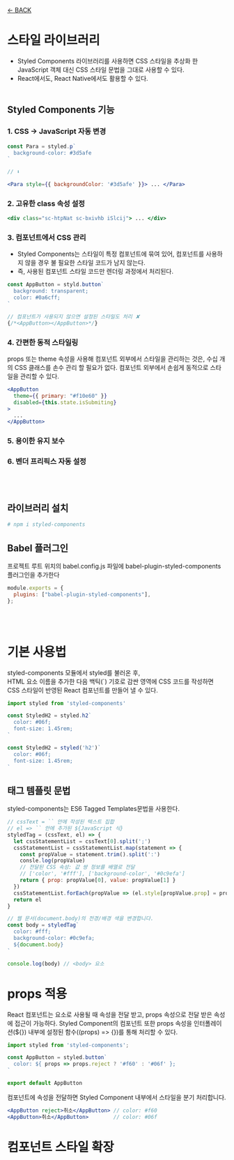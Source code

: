 [← BACK](./README.md)

# 스타일 라이브러리

- Styled Components 라이브러리를 사용하면 CSS 스타일을 추상화 한 JavaScript 객체 대신 CSS 스타일 문법을 그대로 사용할 수 있다. 
- React에서도, React Native에서도 활용할 수 있다.
<br><br>

## Styled Components 기능

### 1. CSS → JavaScript 자동 변경

```jsx
const Para = styled.p`
  background-color: #3d5afe
`

// ⬇︎

<Para style={{ backgroundColor: '#3d5afe' }}> ... </Para>
```

### 2. 고유한 class 속성 설정

```jsx
<div class="sc-htpNat sc-bxivhb iSlcij"> ... </div>
```

### 3. 컴포넌트에서 CSS 관리

- Styled Components는 스타일이 특정 컴포넌트에 묶여 있어, 컴포넌트를 사용하지 않을 경우 불 필요한 스타일 코드가 남지 않는다. 
- 즉, 사용된 컴포넌트 스타일 코드만 렌더링 과정에서 처리된다.

```jsx
const AppButton = styld.button`
  background: transparent;
  color: #0a6cff;
`

// 컴포넌트가 사용되지 않으면 설정된 스타일도 처리 ✘
{/*<AppButton></AppButton>*/}
```

### 4. 간편한 동적 스타일링

props 또는 theme 속성을 사용해 컴포넌트 외부에서 스타일을 관리하는 것은, 수십 개의 CSS 클래스를 손수 관리 할 필요가 없다. 컴포넌트 외부에서 손쉽게 동적으로 스타일을 관리할 수 있다.

```jsx
<AppButton
  theme={{ primary: "#f10e60" }}
  disabled={this.state.isSubmiting}
>
  ...
</AppButton>
```

### 5. 용이한 유지 보수

### 6. 벤더 프리픽스 자동 설정
<br><br>

## 라이브러리 설치

```sh
# npm i styled-components
```

## Babel 플러그인

프로젝트 루트 위치의 babel.config.js 파일에 babel-plugin-styled-components 플러그인을 추가한다

```js
module.exports = {
  plugins: ["babel-plugin-styled-components"],
};
```
<br><br>

# 기본 사용법

styled-components 모듈에서 styled를 불러온 후, <br>
HTML 요소 이름을 추가한 다음 백틱(`) 기호로 감싼 영역에 CSS 코드를 작성하면<br> 
CSS 스타일이 반영된 React 컴포넌트를 만들어 낼 수 있다.

```jsx
import styled from 'styled-components'

const StyledH2 = styled.h2`
  color: #06f;
  font-size: 1.45rem;
`

const StyledH2 = styled('h2')`
  color: #06f;
  font-size: 1.45rem;
`
```

## 태그 템플릿 문법

styled-components는 ES6 Tagged Templates문법을 사용한다. 

```jsx
// cssText = `` 안에 작성된 텍스트 집합
// el => `` 안에 추가된 ${JavaScript 식}
styledTag = (cssText, el) => {
  let cssStatementList = cssText[0].split(';')
  cssStatementList = cssStatementList.map(statement => {
    const propValue = statement.trim().split(':')
    consle.log(propValue)
    // 전달된 CSS 속성: 값 쌍 정보를 배열로 전달
    // ['color', '#fff'], ['background-color', '#0c9efa']
    return { prop: propValue[0], value: propValue[1] }
  })
  cssStatementList.forEach(propValue => (el.style[propValue.prop] = propValue.value))
  return el
}

// 웹 문서(document.body)의 전경/배경 색을 변경합니다.
const body = styledTag`
  color: #fff;
  background-color: #0c9efa;
  ${document.body}
`

console.log(body) // <body> 요소
```

# props 적용

React 컴포넌트는 요소로 사용될 때 속성을 전달 받고, props 속성으로 전달 받은 속성에 접근이 가능하다. Styled Component의 컴포넌트 또한 props 속성을 인터폴레이션(${}) 내부에 설정된 함수((props) => {})를 통해 처리할 수 있다.

```jsx
import styled from 'styled-components';

const AppButton = styled.button`
  color: ${ props => props.reject ? '#f60' : '#06f' };
`

export default AppButton
```

컴포넌트에 속성을 전달하면 Styled Component 내부에서 스타일을 분기 처리합니다.

```jsx
<AppButton reject>취소</AppButton> // color: #f60
<AppButton>취소</AppButton>        // color: #06f
```

# 컴포넌트 스타일 확장